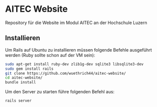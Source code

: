 # AITEC Website
Repository für die Website im Modul AITEC an der Hochschule Luzern

## Installieren
Um Rails auf Ubuntu zu installieren müssen folgende Befehle ausgeführt werden (Ruby sollte schon auf der VM sein):

```bash
sudo apt-get install ruby-dev zlib1g-dev sqlite3 libsqlite3-dev
sudo gem install rails
git clone https://github.com/wuethrich44/aitec-website/
cd aitec-website/
bundle install
```
Um den Server zu starten führe folgenden Befehl aus:

```bash
rails server
```
